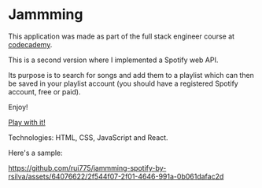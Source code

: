 # Jammming

This application was made as part of the full stack engineer course at [codecademy](https://www.codecademy.com/).

This is a second version where I implemented a Spotify web API.

Its purpose is to search for songs and add them to a playlist which can then be saved in your playlist account (you should have a registered Spotify account, free or paid).

Enjoy!

[Play with it!](https://jammming-by-rsilva.vercel.app/)

Technologies: HTML, CSS, JavaScript and React. 

Here's a sample:


https://github.com/rui775/jammming-spotify-by-rsilva/assets/64076622/2f544f07-2f01-4646-991a-0b061dafac2d

